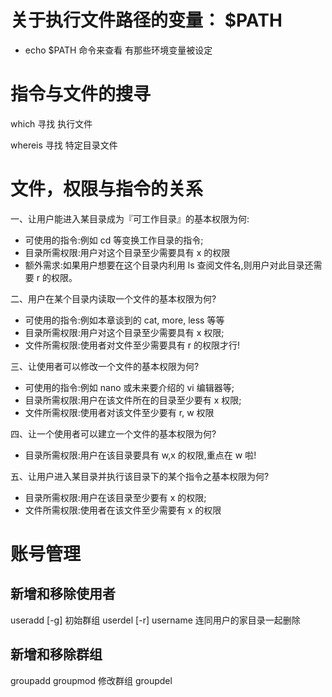 # 关于执行文件路径的变量： $PATH
- echo $PATH 命令来查看 有那些环境变量被设定

# 指令与文件的搜寻
which 寻找 执行文件

whereis 寻找 特定目录文件

# 文件，权限与指令的关系
一、让用户能进入某目录成为『可工作目录』的基本权限为何:
- 可使用的指令:例如 cd 等变换工作目录的指令;
- 目录所需权限:用户对这个目录至少需要具有 x 的权限
- 额外需求:如果用户想要在这个目录内利用 ls 查阅文件名,则用户对此目录还需要 r 的权限。

二、用户在某个目录内读取一个文件的基本权限为何?
- 可使用的指令:例如本章谈到的 cat, more, less 等等
- 目录所需权限:用户对这个目录至少需要具有 x 权限;
- 文件所需权限:使用者对文件至少需要具有 r 的权限才行!

三、让使用者可以修改一个文件的基本权限为何?
- 可使用的指令:例如 nano 或未来要介绍的 vi 编辑器等;
- 目录所需权限:用户在该文件所在的目录至少要有 x 权限;
- 文件所需权限:使用者对该文件至少要有 r, w 权限

四、让一个使用者可以建立一个文件的基本权限为何?
- 目录所需权限:用户在该目录要具有 w,x 的权限,重点在 w 啦!

五、让用户进入某目录并执行该目录下的某个指令之基本权限为何?
- 目录所需权限:用户在该目录至少要有 x 的权限;
- 文件所需权限:使用者在该文件至少需要有 x 的权限
  

# 账号管理
## 新增和移除使用者
useradd  [-g] 初始群组
userdel [-r] username 连同用户的家目录一起删除
## 新增和移除群组
groupadd 
groupmod 修改群组
groupdel 

